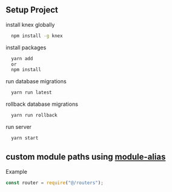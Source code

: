 ## Setup Project

install knex globally

```bash
  npm install -g knex
```

install packages

```bash
  yarn add
  or
  npm install
```

run database migrations

```bash
  yarn run latest
```

rollback database migrations

```bash
  yarn run rollback
```

run server

```bash
  yarn start
```

## custom module paths using [module-alias](https://github.com/ilearnio/module-alias)

Example

```javascript
const router = require("@/routers");
```

